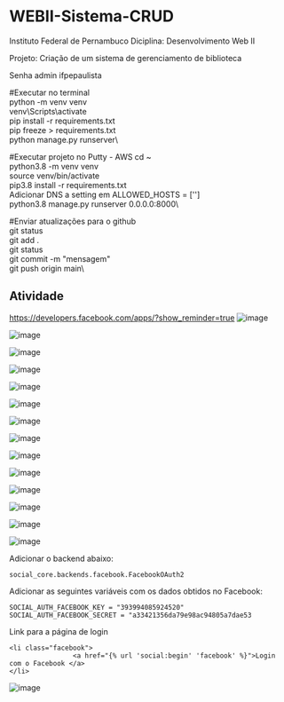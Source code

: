 # WEBII-Sistema-CRUD

Instituto Federal de Pernambuco
Diciplina: Desenvolvimento Web II

Projeto: Criação de um sistema de gerenciamento de biblioteca

Senha
admin
ifpepaulista

#Executar no terminal\
python -m venv venv\
venv\Scripts\activate\
pip install -r requirements.txt\
pip freeze > requirements.txt\
python manage.py runserver\

#Executar projeto no Putty - AWS
cd ~\
python3.8 -m venv venv\
source venv/bin/activate\
pip3.8 install -r requirements.txt\
Adicionar DNS a setting em ALLOWED_HOSTS = ['']\
python3.8 manage.py runserver 0.0.0.0:8000\

#Enviar atualizações para o github\
git status\
git add .\
git status\
git commit -m "mensagem"\
git push origin main\

## Atividade 
https://developers.facebook.com/apps/?show_reminder=true
![image](https://user-images.githubusercontent.com/276077/166114761-e9b09073-3cee-4c5c-800a-619e694e98c3.png)



![image](https://user-images.githubusercontent.com/276077/166114779-922c9385-fb37-425c-af4b-c0382aae707e.png)


![image](https://user-images.githubusercontent.com/276077/166114797-7e0b04fb-9476-4eb4-b434-561777f9fa82.png)


![image](https://user-images.githubusercontent.com/276077/166114881-b14ecca7-bf1a-4a0d-b0bf-6fd5f721516c.png)


![image](https://user-images.githubusercontent.com/276077/166114898-02ab2f4c-a8ef-4cee-8ad5-d2ce1b19fe5d.png)

![image](https://user-images.githubusercontent.com/276077/166114960-0678afee-bdf3-4dc9-904e-c7e851a20f65.png)


![image](https://user-images.githubusercontent.com/276077/166114998-d8a9a060-1e2a-401d-a050-a06435ba40f1.png)

![image](https://user-images.githubusercontent.com/276077/166115090-aeff0b29-68c5-4ee0-b5e6-1bfd5cbd6734.png)


![image](https://user-images.githubusercontent.com/276077/166115122-a72d3178-c387-4599-8854-2355060611ef.png)


![image](https://user-images.githubusercontent.com/276077/166115185-33b4f10a-baaf-48d6-bea4-6f6f771b857e.png)

![image](https://user-images.githubusercontent.com/276077/166115224-01fd1e44-784c-423e-81ff-93b6b40f4213.png)

![image](https://user-images.githubusercontent.com/276077/166115407-c76baebf-4900-4de7-9801-1f67f27332be.png)

![image](https://user-images.githubusercontent.com/276077/166115472-bb732061-8590-408a-b3bd-f27a6693d2ee.png)


![image](https://user-images.githubusercontent.com/276077/166115567-de99dd91-2024-4b5a-aa7e-cc3a343ddb86.png)





Adicionar o backend abaixo: 

```
social_core.backends.facebook.FacebookOAuth2
```

Adicionar as seguintes variáveis com os dados obtidos no Facebook: 

```
SOCIAL_AUTH_FACEBOOK_KEY = "393994085924520"
SOCIAL_AUTH_FACEBOOK_SECRET = "a33421356da79e98ac94805a7dae53
```

Link para a página de login 

```
<li class="facebook">
                <a href="{% url 'social:begin' 'facebook' %}">Login com o Facebook </a>
</li>

```

![image](https://user-images.githubusercontent.com/276077/166115991-ce422980-86dc-4c56-826c-439f4a292974.png)

